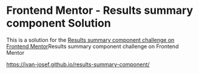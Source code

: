 # Frontend Mentor - Results summary component Solution

This is a solution for the <a href=“https://www.frontendmentor.io/challenges/results-summary-component-CE_K6s0maV“>Results summary component challenge on Frontend Mentor</a>Results summary component challenge on Frontend Mentor 

https://ivan-josef.github.io/results-summary-component/
